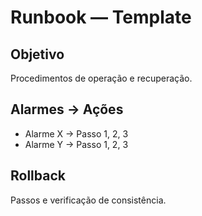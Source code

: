 # Runbook — Template
## Objetivo
Procedimentos de operação e recuperação.

## Alarmes → Ações
- Alarme X → Passo 1, 2, 3
- Alarme Y → Passo 1, 2, 3

## Rollback
Passos e verificação de consistência.
